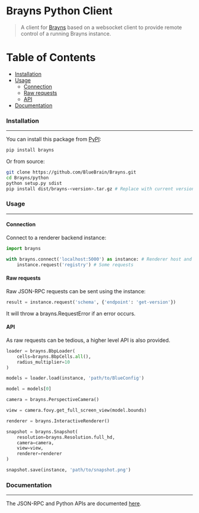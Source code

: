 # Brayns Python Client

> A client for [Brayns](../README.md) based on a websocket client to provide remote control of a running Brayns instance.

# Table of Contents

* [Installation](#installation)
* [Usage](#usage)
    * [Connection](#connection)
    * [Raw requests](#rawrequests)
    * [API](#api)
* [Documentation](#documentation)

### Installation
----------------

You can install this package from [PyPI](https://pypi.org/):

```bash
pip install brayns
```

Or from source:

```bash
git clone https://github.com/BlueBrain/Brayns.git
cd Brayns/python
python setup.py sdist
pip install dist/brayns-<version>.tar.gz # Replace with current version
```

### Usage
---------

#### Connection

Connect to a renderer backend instance:

```py
import brayns

with brayns.connect('localhost:5000') as instance: # Renderer host and port
    instance.request('registry') # Some requests
```

#### Raw requests

Raw JSON-RPC requests can be sent using the instance:

```py
result = instance.request('schema', {'endpoint': 'get-version'})
```

It will throw a brayns.RequestError if an error occurs.

#### API

As raw requests can be tedious, a higher level API is also provided.

```py
loader = brayns.BbpLoader(
    cells=brayns.BbpCells.all(),
    radius_multiplier=10
)

models = loader.load(instance, 'path/to/BlueConfig')

model = models[0]

camera = brayns.PerspectiveCamera()

view = camera.fovy.get_full_screen_view(model.bounds)

renderer = brayns.InteractiveRenderer()

snapshot = brayns.Snapshot(
    resolution=brayns.Resolution.full_hd,
    camera=camera,
    view=view,
    renderer=renderer
)

snapshot.save(instance, 'path/to/snapshot.png')
```

### Documentation
-----------------

The JSON-RPC and Python APIs are documented [here](https://brayns.readthedocs.io/en/latest/).
